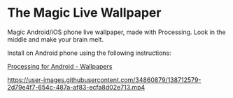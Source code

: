# The Magic Live Wallpaper
Magic Android/iOS phone live wallpaper, made with Processing. Look in the middle and make your brain melt.

Install on Android phone using the following instructions:

[Processing for Android - Wallpapers](https://android.processing.org/tutorials/wallpapers/index.html)

https://user-images.githubusercontent.com/34860879/138712579-2d79e4f7-654c-487a-af83-ecfa8d02e713.mp4

